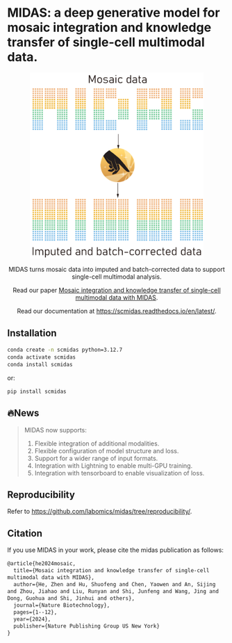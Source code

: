 # MIDAS: a deep generative model for mosaic integration and knowledge transfer of single-cell multimodal data.

<div align=center>
<img src="docs/source/_static/img/midas_logo_vertical.png" width="400px">
</div>

<p align="center"> MIDAS turns mosaic data into imputed and batch-corrected data to support single-cell multimodal analysis. </p>

<p align="center">
  Read our paper <a href="https://www.nature.com/articles/s41587-023-02040-y#:~:text=By%20modeling%20the%20single-cell%20mosaic%20data%20generative" target="_blank">Mosaic integration and knowledge transfer of single-cell multimodal data with MIDAS</a>.
</p>

<p align="center">
  Read our documentation at <a href="https://scmidas.readthedocs.io/en/latest/" target="_blank">https://scmidas.readthedocs.io/en/latest/</a>.
</p>

## Installation

```bash
conda create -n scmidas python=3.12.7
conda activate scmidas
conda install scmidas
```

or:

```bash
pip install scmidas
```

## 🔥News

> MIDAS now supports:
>
> 1. Flexible integration of additional modalities.
> 2. Flexible configuration of model structure and loss.
> 3. Support for a wider range of input formats.
> 4. Integration with Lightning to enable multi-GPU training.
> 5. Integration with tensorboard to enable visualization of loss.

## Reproducibility

<p >
  Refer to <a href="https://scmidas.readthedocs.io/en/latest/" target="_blank">https://github.com/labomics/midas/tree/reproducibility/</a>.
</p>

## Citation

If you use MIDAS in your work, please cite the midas publication as follows:

```
@article{he2024mosaic,
  title={Mosaic integration and knowledge transfer of single-cell multimodal data with MIDAS},
  author={He, Zhen and Hu, Shuofeng and Chen, Yaowen and An, Sijing and Zhou, Jiahao and Liu, Runyan and Shi, Junfeng and Wang, Jing and Dong, Guohua and Shi, Jinhui and others},
  journal={Nature Biotechnology},
  pages={1--12},
  year={2024},
  publisher={Nature Publishing Group US New York}
}
```
